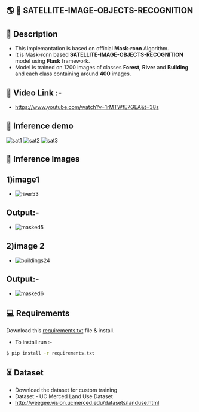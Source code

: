 ## :earth_americas: :satellite: SATELLITE-IMAGE-OBJECTS-RECOGNITION

## 📝 Description
- This implemantation is based on official **Mask-rcnn** Algorithm.
- It is Mask-rcnn based **SATELLITE-IMAGE-OBJECTS-RECOGNITION** model using **Flask** framework.
- Model is trained on 1200 images of classes **Forest**, **River** and **Building** and each class containing around **400** images.



## :movie_camera: Video Link :- 
- https://www.youtube.com/watch?v=1rMTWfE7GEA&t=38s

## 🎯 Inference demo

![sat1](https://user-images.githubusercontent.com/62059604/103471295-80741a80-4da4-11eb-8cf3-92f7ec88ae09.png)
![sat2](https://user-images.githubusercontent.com/62059604/103471298-88cc5580-4da4-11eb-830a-81d226e71ed8.png)
![sat3](https://user-images.githubusercontent.com/62059604/103471299-9386ea80-4da4-11eb-948b-87682c8f1f12.png)


## 🎯 Inference Images
## 1)image1
- ![river53](https://user-images.githubusercontent.com/62059604/92327954-f7a9d400-f07a-11ea-8584-6b8b81ed0162.jpg)

## Output:-
- ![masked5](https://user-images.githubusercontent.com/62059604/92327868-53c02880-f07a-11ea-9762-e44db10c7986.png)


## 2)image 2
- ![buildings24](https://user-images.githubusercontent.com/62059604/92327928-ba454680-f07a-11ea-8d79-668c4c37e3c2.jpg)

## Output:-
- ![masked6](https://user-images.githubusercontent.com/62059604/92327908-941fa680-f07a-11ea-89a2-87b1bf98aea8.png)

## 💻 Requirements
 Download this [requirements.txt](https://github.com/akshaykadam771/SATELLITE-IMAGE-OBJECTS-RECOGNITION/blob/master/requirements.txt) file & install.
- To install run :-
```bash
$ pip install -r requirements.txt
```

## ⏳ Dataset
- Download the dataset for custom training
- Dataset:- UC Merced Land Use Dataset
- http://weegee.vision.ucmerced.edu/datasets/landuse.html

